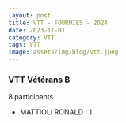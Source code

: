 ```yaml
---
layout: post
title: VTT - FOURMIES - 2024
date: 2023-11-01
category: VTT
tags: VTT
image: assets/img/blog/vtt.jpeg
---
```


### VTT Vétérans B
8 participants
- MATTIOLI RONALD : 1
